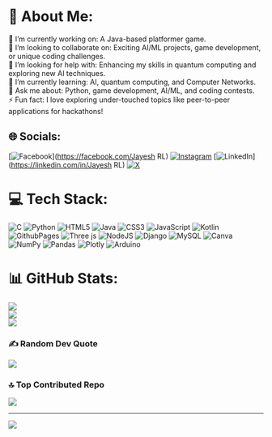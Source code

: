 # 💫 About Me:
🔭 I’m currently working on: A Java-based platformer game.<br>👯 I’m looking to collaborate on: Exciting AI/ML projects, game development, or unique coding challenges.<br>🤝 I’m looking for help with: Enhancing my skills in quantum computing and exploring new AI techniques.<br>🌱 I’m currently learning: AI, quantum computing, and Computer Networks.<br>💬 Ask me about: Python, game development, AI/ML, and coding contests.<br>⚡ Fun fact: I love exploring under-touched topics like peer-to-peer applications for hackathons!


## 🌐 Socials:
[![Facebook](https://img.shields.io/badge/Facebook-%231877F2.svg?logo=Facebook&logoColor=white)](https://facebook.com/Jayesh RL) [![Instagram](https://img.shields.io/badge/Instagram-%23E4405F.svg?logo=Instagram&logoColor=white)](https://instagram.com/_jayeshahaha_) [![LinkedIn](https://img.shields.io/badge/LinkedIn-%230077B5.svg?logo=linkedin&logoColor=white)](https://linkedin.com/in/Jayesh RL) [![X](https://img.shields.io/badge/X-black.svg?logo=X&logoColor=white)](https://x.com/Jayesh) 

# 💻 Tech Stack:
![C](https://img.shields.io/badge/c-%2300599C.svg?style=flat-square&logo=c&logoColor=white) ![Python](https://img.shields.io/badge/python-3670A0?style=flat-square&logo=python&logoColor=ffdd54) ![HTML5](https://img.shields.io/badge/html5-%23E34F26.svg?style=flat-square&logo=html5&logoColor=white) ![Java](https://img.shields.io/badge/java-%23ED8B00.svg?style=flat-square&logo=openjdk&logoColor=white) ![CSS3](https://img.shields.io/badge/css3-%231572B6.svg?style=flat-square&logo=css3&logoColor=white) ![JavaScript](https://img.shields.io/badge/javascript-%23323330.svg?style=flat-square&logo=javascript&logoColor=%23F7DF1E) ![Kotlin](https://img.shields.io/badge/kotlin-%237F52FF.svg?style=flat-square&logo=kotlin&logoColor=white) ![GithubPages](https://img.shields.io/badge/github%20pages-121013?style=flat-square&logo=github&logoColor=white) ![Three js](https://img.shields.io/badge/threejs-black?style=flat-square&logo=three.js&logoColor=white) ![NodeJS](https://img.shields.io/badge/node.js-6DA55F?style=flat-square&logo=node.js&logoColor=white) ![Django](https://img.shields.io/badge/django-%23092E20.svg?style=flat-square&logo=django&logoColor=white) ![MySQL](https://img.shields.io/badge/mysql-4479A1.svg?style=flat-square&logo=mysql&logoColor=white) ![Canva](https://img.shields.io/badge/Canva-%2300C4CC.svg?style=flat-square&logo=Canva&logoColor=white) ![NumPy](https://img.shields.io/badge/numpy-%23013243.svg?style=flat-square&logo=numpy&logoColor=white) ![Pandas](https://img.shields.io/badge/pandas-%23150458.svg?style=flat-square&logo=pandas&logoColor=white) ![Plotly](https://img.shields.io/badge/Plotly-%233F4F75.svg?style=flat-square&logo=plotly&logoColor=white) ![Arduino](https://img.shields.io/badge/-Arduino-00979D?style=flat-square&logo=Arduino&logoColor=white)
# 📊 GitHub Stats:
![](https://github-readme-stats.vercel.app/api?username=Aspect022&theme=dark&hide_border=true&include_all_commits=false&count_private=false)<br/>
![](https://github-readme-streak-stats.herokuapp.com/?user=Aspect022&theme=dark&hide_border=true)<br/>
![](https://github-readme-stats.vercel.app/api/top-langs/?username=Aspect022&theme=dark&hide_border=true&include_all_commits=false&count_private=false&layout=compact)

### ✍️ Random Dev Quote
![](https://quotes-github-readme.vercel.app/api?type=horizontal&theme=radical)

### 🔝 Top Contributed Repo
![](https://github-contributor-stats.vercel.app/api?username=Aspect022&limit=5&theme=tokyonight&combine_all_yearly_contributions=true)

---
[![](https://visitcount.itsvg.in/api?id=Aspect022&icon=0&color=11)](https://visitcount.itsvg.in)

<!-- Proudly created with GPRM ( https://gprm.itsvg.in ) -->
